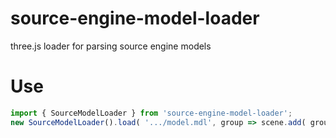 # source-engine-model-loader

three.js loader for parsing source engine models

# Use

```js
import { SourceModelLoader } from 'source-engine-model-loader';
new SourceModelLoader().load( '.../model.mdl', group => scene.add( group ) );
```
